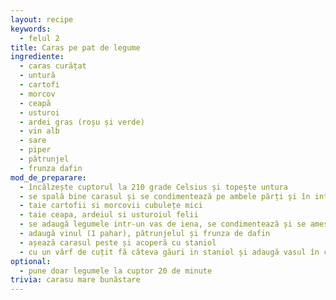 ```yaml
---
layout: recipe
keywords:
  - felul 2
title: Caras pe pat de legume
ingrediente:
  - caras curățat
  - untură
  - cartofi
  - morcov
  - ceapă
  - usturoi
  - ardei gras (roșu și verde)
  - vin alb
  - sare
  - piper
  - pătrunjel
  - frunza dafin
mod_de_preparare:
  - încălzește cuptorul la 210 grade Celsius și topește untura
  - se spală bine carasul și se condimentează pe ambele părți și în interior cu sare, piper, ulei și lămâie
  - taie cartofii si morcovii cubulețe mici
  - taie ceapa, ardeiul si usturoiul felii
  - se adaugă legumele intr-un vas de iena, se condimentează și se amestecă în untură
  - adaugă vinul (1 pahar), pătrunjelul și frunza de dafin
  - așează carasul peste și acoperă cu staniol
  - cu un vârf de cuțit fă câteva găuri in staniol și adaugă vasul în cuptor timp de 30 de minute
optional:
  - pune doar legumele la cuptor 20 de minute
trivia: carasu mare bunăstare
---
```

